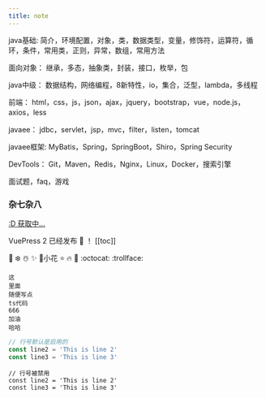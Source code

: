 ```yaml
---
title: note
---
```


java基础: 
    简介，环境配置，对象，类，数据类型，变量，修饰符，运算符，循环，条件，常用类，正则，异常，数组，常用方法

面向对象：
    继承，多态，抽象类，封装，接口，枚举，包

java中级：
    数据结构，网络编程，8新特性，io，集合，泛型，lambda，多线程

前端：
    html，css，js，json，ajax，jquery，bootstrap，vue，node.js，axios，less

javaee：
    jdbc，servlet，jsp，mvc，filter，listen，tomcat

javaee框架: 
    MyBatis，Spring，SpringBoot，Shiro，Spring Security

DevTools：
    Git，Maven，Redis，Nginx，Linux，Docker，搜索引擎

面试题，faq，游戏




### 杂七杂八
<p id="hitokoto">
  <a href="#" id="hitokoto_text">:D 获取中...</a>
</p>



VuePress 2 已经发布 :tada: ！
[[toc]]

:rainbow: 
:snowflake:
:snowman_with_snow:
:sparkles:
:blossom:小花
:star:
:fire:
:dart:
:octocat:
:trollface:

```ts{1,6-8}
这
里面
随便写点
ts代码
666
加油
哈哈
```



```ts
// 行号默认是启用的
const line2 = 'This is line 2'
const line3 = 'This is line 3'
```

```ts:no-line-numbers
// 行号被禁用
const line2 = 'This is line 2'
const line3 = 'This is line 3'
```

